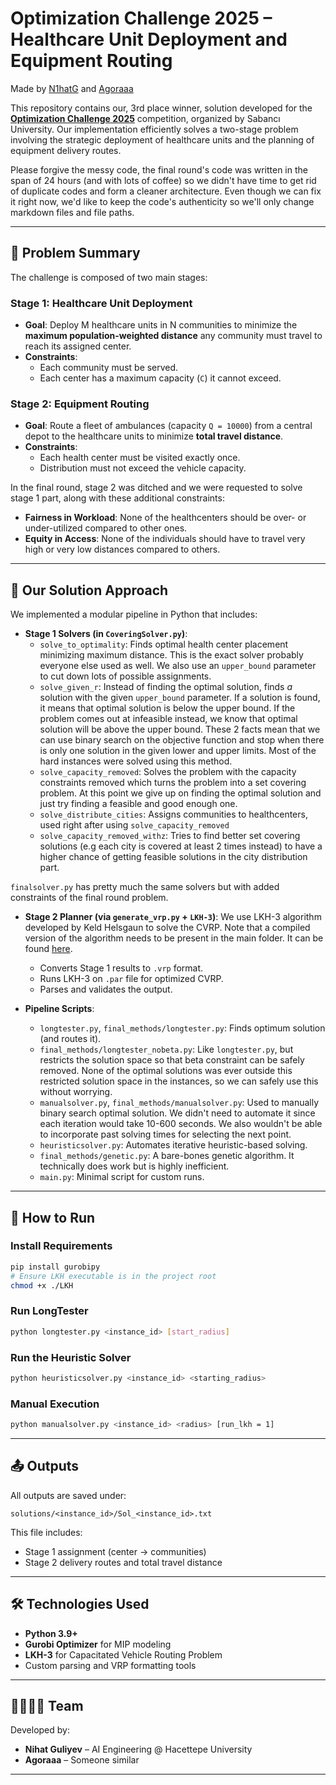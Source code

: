 # Optimization Challenge 2025 – Healthcare Unit Deployment and Equipment Routing

Made by [N1hatG](https://github.com/N1hatG/) and [Agoraaa](https://github.com/Agoraaa/)

This repository contains our, 3rd place winner, solution developed for the **[Optimization Challenge 2025](https://fens.sabanciuniv.edu/tr/opt-challenge)** competition, organized by Sabancı University. Our implementation efficiently solves a two-stage problem involving the strategic deployment of healthcare units and the planning of equipment delivery routes.

Please forgive the messy code, the final round's code was written in the span of 24 hours (and with lots of coffee) so we didn't have time to get rid of duplicate codes and form a cleaner architecture. Even though we can fix it right now, we'd like to keep the code's authenticity so we'll only change markdown files and file paths.

---

## 🧠 Problem Summary

The challenge is composed of two main stages:

### Stage 1: Healthcare Unit Deployment
- **Goal**: Deploy M healthcare units in N communities to minimize the **maximum population-weighted distance** any community must travel to reach its assigned center.
- **Constraints**:
  - Each community must be served.
  - Each center has a maximum capacity (`C`) it cannot exceed.

### Stage 2: Equipment Routing
- **Goal**: Route a fleet of ambulances (capacity `Q = 10000`) from a central depot to the healthcare units to minimize **total travel distance**.
- **Constraints**:
  - Each health center must be visited exactly once.
  - Distribution must not exceed the vehicle capacity.

In the final round, stage 2 was ditched and we were requested to solve stage 1 part, along with these additional constraints:
- **Fairness in Workload**: None of the healthcenters should be over- or under-utilized compared to other ones.
- **Equity in Access**: None of the individuals should have to travel very high or very low distances compared to others.

---

## 🧩 Our Solution Approach

We implemented a modular pipeline in Python that includes:

- **Stage 1 Solvers (in `CoveringSolver.py`)**:
  - `solve_to_optimality`: Finds optimal health center placement minimizing maximum distance. This is the exact solver probably everyone else used as well. We also use an `upper_bound` parameter to cut down lots of possible assignments.
  - `solve_given_r`: Instead of finding the optimal solution, finds *a* solution with the given `upper_bound` parameter. If a solution is found, it means that optimal solution is below the upper bound. If the problem comes out at infeasible instead, we know that optimal solution will be above the upper bound. These 2 facts mean that we can use binary search on the objective function and stop when there is only one solution in the given lower and upper limits. Most of the hard instances were solved using this method.
  - `solve_capacity_removed`: Solves the problem with the capacity constraints removed which turns the problem into a set covering problem. At this point we give up on finding the optimal solution and just try finding a feasible and good enough one.
  - `solve_distribute_cities`: Assigns communities to healthcenters, used right after using `solve_capacity_removed`
  - `solve_capacity_removed_withz`: Tries to find better set covering solutions (e.g each city is covered at least 2 times instead) to have a higher chance of getting feasible solutions in the city distribution part.

`finalsolver.py` has pretty much the same solvers but with added constraints of the final round problem. 

- **Stage 2 Planner (via `generate_vrp.py` + `LKH-3`)**:
We use LKH-3 algorithm developed by Keld Helsgaun to solve the CVRP. Note that a compiled version of the algorithm needs to be present in the main folder. It can be found [here](https://github.com/c4v4/LKH3).

  - Converts Stage 1 results to `.vrp` format.
  - Runs LKH-3 on `.par` file for optimized CVRP. 
  - Parses and validates the output.

- **Pipeline Scripts**:
  - `longtester.py`, `final_methods/longtester.py`: Finds optimum solution (and routes it).
  - `final_methods/longtester_nobeta.py`: Like `longtester.py`, but restricts the solution space so that beta constraint can be safely removed. None of the optimal solutions was ever outside this restricted solution space in the instances, so we can safely use this without worrying.
  - `manualsolver.py`, `final_methods/manualsolver.py`: Used to manually binary search optimal solution. We didn't need to automate it since each iteration would take 10-600 seconds. We also wouldn't be able to incorporate past solving times for selecting the next point.
  - `heuristicsolver.py`: Automates iterative heuristic-based solving.
  - `final_methods/genetic.py`: A bare-bones genetic algorithm. It technically does work but is highly inefficient.
  - `main.py`: Minimal script for custom runs.

---

## 🧪 How to Run

### Install Requirements
```bash
pip install gurobipy
# Ensure LKH executable is in the project root
chmod +x ./LKH
```

### Run LongTester
```bash
python longtester.py <instance_id> [start_radius]
```

### Run the Heuristic Solver
```bash
python heuristicsolver.py <instance_id> <starting_radius>
```

### Manual Execution
```bash
python manualsolver.py <instance_id> <radius> [run_lkh = 1]
```

---

## 📤 Outputs

All outputs are saved under:
```
solutions/<instance_id>/Sol_<instance_id>.txt
```

This file includes:
- Stage 1 assignment (center → communities)
- Stage 2 delivery routes and total travel distance

---

## 🛠 Technologies Used

- **Python 3.9+**
- **Gurobi Optimizer** for MIP modeling
- **LKH-3** for Capacitated Vehicle Routing Problem
- Custom parsing and VRP formatting tools

---

## 👨‍👩‍👧‍👦 Team

Developed by:
- **Nihat Guliyev** – AI Engineering @ Hacettepe University
- **Agoraaa** – Someone similar

---
